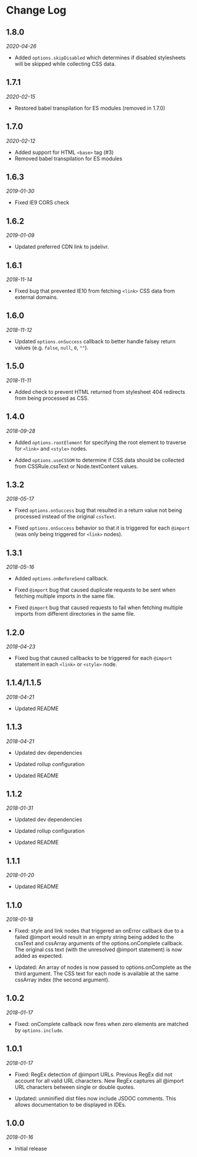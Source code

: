 # Change Log

## 1.8.0

*2020-04-26*

- Added `options.skipDisabled` which determines if disabled stylesheets will be
  skipped while collecting CSS data.

## 1.7.1

*2020-02-15*

- Restored babel transpilation for ES modules (removed in 1.7.0)

## 1.7.0

*2020-02-12*

- Added support for HTML `<base>` tag (#3)
- Removed babel transpilation for ES modules

## 1.6.3

*2019-01-30*

- Fixed IE9 CORS check

## 1.6.2

*2019-01-09*

- Updated preferred CDN link to jsdelivr.

## 1.6.1

*2018-11-14*

- Fixed bug that prevented IE10 from fetching `<link>` CSS data from external
  domains.

## 1.6.0

*2018-11-12*

- Updated `options.onSuccess` callback to better handle falsey return values
  (e.g. `false`, `null`, `0`, `""`).

## 1.5.0

*2018-11-11*

- Added check to prevent HTML returned from stylesheet 404 redirects from being
  processed as CSS.

## 1.4.0

*2018-09-28*

- Added `options.rootElement` for specifying the root element to traverse for
  `<link>` and `<style>` nodes.

- Added `options.useCSSOM` to determine if CSS data should be collected from
  CSSRule.cssText or Node.textContent values.

## 1.3.2

*2018-05-17*

- Fixed `options.onSuccess` bug that resulted in a return value not being
  processed instead of the original `cssText`.

- Fixed `options.onSuccess` behavior so that it is triggered for each `@import`
  (was only being triggered for `<link>` nodes).

## 1.3.1

*2018-05-16*

- Added `options.onBeforeSend` callback.

- Fixed `@import` bug that caused duplicate requests to be sent when fetching
  multiple imports in the same file.

- Fixed `@import` bug that caused requests to fail when fetching multiple
  imports from different directories in the same file.

## 1.2.0

*2018-04-23*

- Fixed bug that caused callbacks to be triggered for each `@import` statement
  in each `<link>` or `<style>` node.

## 1.1.4/1.1.5

*2018-04-21*

- Updated README

## 1.1.3

*2018-04-21*

- Updated dev dependencies

- Updated rollup configuration

- Updated README

## 1.1.2

*2018-01-31*

- Updated dev dependencies

- Updated rollup configuration

- Updated README

## 1.1.1

*2018-01-20*

- Updated README

## 1.1.0

*2018-01-18*

- Fixed: style and link nodes that triggered an onError callback due to a failed
  @import would result in an empty string being added to the cssText and
  cssArray arguments of the options.onComplete callback. The original css text
  (with the unresolved @import statement) is now added as expected.

- Updated: An array of nodes is now passed to options.onComplete as the third
  argument. The CSS text for each node is available at the same cssArray index
  (the second argument).

## 1.0.2

*2018-01-17*

- Fixed: onComplete callback now fires when zero elements are matched by
  `options.include`.

## 1.0.1

*2018-01-17*

- Fixed: RegEx detection of @import URLs. Previous RegEx did not account for all
  valid URL characters. New RegEx captures all @import URL characters between
  single or double quotes.

- Updated: unminified dist files now include JSDOC comments. This allows
  documentation to be displayed in IDEs.

## 1.0.0

*2018-01-16*

- Initial release
